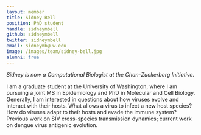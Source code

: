 ```yaml
---
layout: member
title: Sidney Bell
position: PhD student
handle: sidneymbell
github: sidneymbell
twitter: sidneymbell
email: sidneymb@uw.edu
image: /images/team/sidney-bell.jpg
alumni: true
---
```


_Sidney is now a Computational Biologist at the Chan-Zuckerberg Initiative._

I am a graduate student at the University of Washington, where I am pursuing a joint MS in Epidemiology and PhD in Molecular and Cell Biology. Generally, I am interested in questions about how viruses evolve and interact with their hosts. What allows a virus to infect a new host species? How do viruses adapt to their hosts and evade the immune system? Previous work on SIV cross-species transmission dynamics; current work on dengue virus antigenic evolution.
